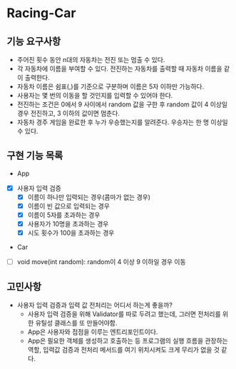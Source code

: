 # Racing-Car

## 기능 요구사항 

* 주어진 횟수 동안 n대의 자동차는 전진 또는 멈출 수 있다.
* 각 자동차에 이름을 부여할 수 있다. 전진하는 자동차를 출력할 때 자동차 이름을 같이 출력한다.
* 자동차 이름은 쉼표(,)를 기준으로 구분하며 이름은 5자 이하만 가능하다.
* 사용자는 몇 번의 이동을 할 것인지를 입력할 수 있어야 한다.
* 전진하는 조건은 0에서 9 사이에서 random 값을 구한 후 random 값이 4 이상일 경우 전진하고, 3 이하의 값이면 멈춘다.
* 자동차 경주 게임을 완료한 후 누가 우승했는지를 알려준다. 우승자는 한 명 이상일 수 있다.


## 구현 기능 목록

* App
- [x] 사용자 입력 검증
    - [x] 이름이 하나만 입력되는 경우(콤마가 없는 경우)
    - [x] 이름이 빈 값으로 입력되는 경우
    - [x] 이름이 5자를 초과하는 경우
    - [x] 사용자가 10명을 초과하는 경우
    - [x] 시도 횟수가 100을 초과하는 경우

* Car
- [ ] void move(int random): random이 4 이상 9 이하일 경우 이동


## 고민사항

* 사용자 입력 검증과 입력 값 전처리는 어디서 하는게 좋을까?
  * 사용자 입력 검증을 위해 Validator를 따로 두려고 했는데, 그러면 전처리를 위한 유틸성 클래스를 또 만들어야함.
  * App은 사용자와 접점을 이루는 엔트리포인트이다.
  * App은 필요한 객체를 생성하고 호출하는 등 프로그램의 실행 흐름을 관장하는 역할, 입력값 검증과 전처리 메서드를 여기 위치시켜도 크게 무리가 없을 것 같다.